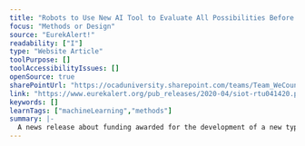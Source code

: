 ```yaml
---
title: "Robots to Use New AI Tool to Evaluate All Possibilities Before Making Decisions"
focus: "Methods or Design"
source: "EurekAlert!"
readability: ["I"]
type: "Website Article"
toolPurpose: []
toolAccessibilityIssues: []
openSource: true
sharePointUrl: "https://ocaduniversity.sharepoint.com/teams/Team_WeCount/Shared%20Documents/Resources%20and%20Tools/Literature%20(curated)/Robots%20to%20use%20new%20AI%20tool%20to%20evaluate%20all%20possibilities%20before%20making%20decisions.pdf"
link: "https://www.eurekalert.org/pub_releases/2020-04/siot-rtu041420.php"
keywords: []
learnTags: ["machineLearning","methods"]
summary: |-
  A news release about funding awarded for the development of a new type of algorithm called distributional reinforcement learning that teaches robots to predict the many possible outcomes of their actions and how likely they are to occur.
---
```


